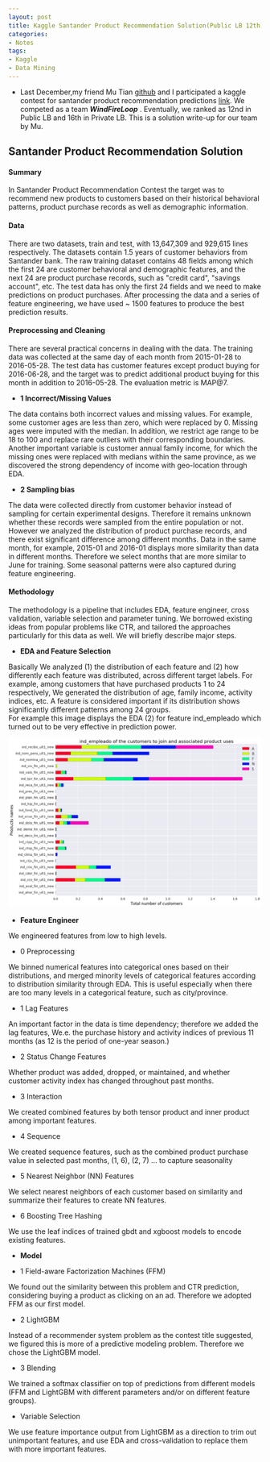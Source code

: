 ```yaml
---
layout: post
title: Kaggle Santander Product Recommendation Solution(Public LB 12th)
categories: 
- Notes
tags:
- Kaggle
- Data Mining
---
```

* Last December,my friend Mu Tian [github](https://github.com/kevinmtian) and I participated a kaggle contest for santander product recommendation predictions [link](https://www.kaggle.com/c/santander-product-recommendation). We competed as a team **_WindFireLoop_** . Eventually, we ranked as 12nd in Public LB and 16th in Private LB. This is a solution write-up for our team by Mu.

## Santander Product Recommendation Solution

#### Summary

In Santander Product Recommendation Contest the target was to recommend new products to customers based on their historical behavioral patterns, product purchase records as well as demographic information. 

#### Data

There are two datasets, train and test, with 13,647,309 and 929,615 lines respectively. The datasets contain 1.5 years of customer behaviors from Santander bank. The raw training dataset contains 48 fields among which the first 24 are customer behavioral and demographic features, and the next 24 are product purchase records, such as "credit card", "savings account", etc. The test data has only the first 24 fields and we need to make predictions on product purchases. 
After processing the data and a series of feature engineering, we have used ~ 1500 features to produce the best prediction results. 

#### Preprocessing and Cleaning

There are several practical concerns in dealing with the data. The training data was collected at the same day of each month from 2015-01-28 to 2016-05-28. The test data has customer features except product buying for 2016-06-28, and the target was to predict additional product buying for this month in addition to 2016-05-28. The evaluation metric is MAP@7. 

- **1 Incorrect/Missing Values**

The data contains both incorrect values and missing values. For example, some customer ages are less than zero, which were replaced by 0. Missing ages were imputed with the median. In addition, we restrict age range to be 18 to 100 and replace rare outliers with their corresponding boundaries. 
Another important variable is customer annual family income, for which the missing ones were replaced with medians within the same province, as we discovered the strong dependency of income with geo-location through EDA. 

- **2 Sampling bias**

The data were collected directly from customer behavior instead of sampling for certain experimental designs. Therefore it remains unknown whether these records were sampled from the entire population or not. However we analyzed the distribution of product purchase records, and there exist significant difference among different months. Data in the same month, for example, 2015-01 and 2016-01 displays more similarity than data in different months. Therefore we select months that are more similar to June for training. Some seasonal patterns were also captured during feature engineering. 

#### Methodology

The methodology is a pipeline that includes EDA, feature engineer, cross validation, variable selection and parameter tuning. We borrowed existing ideas from popular problems like CTR, and tailored the approaches particularly for this data as well. We will briefly describe major steps.

- **EDA and Feature Selection**

Basically We analyzed (1) the distribution of each feature and (2) how differently each feature was distributed, across different target labels. For example, among customers that have purchased products 1 to 24 respectively, We generated the distribution of age, family income, activity indices, etc. A feature is considered important if its distribution shows significantly different patterns among 24 groups.  
For example this image displays the EDA (2) for feature ind_empleado which turned out to be very effective in prediction power.

<img src="/images/2017-01-31/ind_empleado.png" title = "EDA on feature ind_empleado_EDA" width="680px" />

- **Feature Engineer**

We engineered features from low to high levels. 

- 0 Preprocessing

We binned numerical features into categorical ones based on their distributions, and merged minority levels of categorical features according to distribution similarity through EDA. This is useful especially when there are too many levels in a categorical feature, such as city/province. 

- 1 Lag Features

An important factor in the data is time dependency; therefore we added the lag features, We.e. the purchase history and activity indices of previous 11 months (as 12 is the period of one-year season.)

- 2 Status Change Features

Whether product was added, dropped, or maintained, and whether customer activity index has changed throughout past months.

- 3 Interaction

We created combined features by both tensor product and inner product among important features.

- 4 Sequence

We created sequence features, such as the combined product purchase value in selected past months, (1, 6), (2, 7) … to capture seasonality

- 5 Nearest Neighbor (NN) Features

We select nearest neighbors of each customer based on similarity and summarize their features to create NN features. 

- 6 Boosting Tree Hashing

We use the leaf indices of trained gbdt and xgboost models to encode existing features. 

- **Model**

- 1 Field-aware Factorization Machines (FFM) 

We found out the similarity between this problem and CTR prediction, considering buying a product as clicking on an ad. Therefore we adopted FFM as our first model.

- 2 LightGBM

Instead of a recommender system problem as the contest title suggested, we figured this is more of a predictive modeling problem. Therefore we chose the LightGBM model. 

- 3 Blending

We trained a softmax classifier on top of predictions from different models (FFM and LightGBM with different parameters and/or on different feature groups). 

- Variable Selection

We use feature importance output from LightGBM as a direction to trim out unimportant features, and use EDA and cross-validation to replace them with more important features. 

